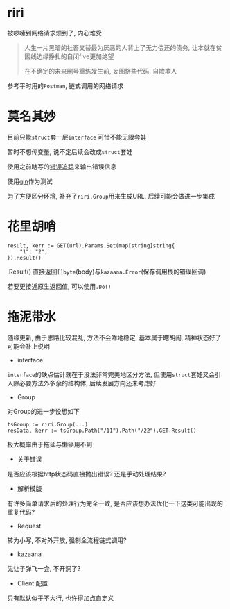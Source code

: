 # riri

被啰嗦到网络请求烦到了, 内心难受

> 人生一片黑暗的社畜又替最为厌恶的人背上了无力偿还的债务, 让本就在贫困线边缘挣扎的自闭five更加绝望
>
> 在不确定的未来删号重练发生前, 妄图挤些代码, 自欺欺人

参考平时用的`Postman`, 链式调用的网络请求

# 莫名其妙

目前只能`struct`套一层`interface` 可惜不能无限套娃

暂时不想传变量, 说不定后续会改成`struct`套娃

使用之前瞎写的[错误追踪](https://github.com/M-Quadra/kazaana)来输出错误信息

使用[gin](github.com/gin-gonic/gin)作为测试

为了方便区分环境, 补充了`riri.Group`用来生成URL, 后续可能会做进一步集成

# 花里胡哨

```
result, kerr := GET(url).Params.Set(map[string]string{
    "1": "2",
}).Result()
```

.Result() 直接返回`[]byte`(body)与`kazaana.Error`(保存调用栈的错误回调)

若要更接近原生返回值, 可以使用`.Do()`

# 拖泥带水

随缘更新, 由于思路比较混乱, 方法不会咋地稳定, 基本属于瞎胡闹, 精神状态好了可能会补上说明

- interface

`interface`的缺点估计就在于没法非常完美地区分方法, 但使用`struct`套娃又会引入除必要方法外多余的结构体, 后续发展方向还未考虑好

- Group

对Group的进一步设想如下

```
tsGroup := riri.Group(...)
resData, kerr := tsGroup.Path("/11").Path("/22").GET.Result()
```

极大概率由于拖延与懒癌用不到

- 关于错误

是否应该根据http状态码直接抛出错误? 还是手动处理结果?

- 解析模版

有许多简单请求后的处理行为完全一致, 是否应该想办法优化一下这类可能出现的重复代码?

- Request

转为小写, 不对外开放, 强制全流程链式调用?

- kazaana

先让子弹飞一会, 不开洞了?

- Client 配置

只有默认似乎不大行, 也许得加点自定义
